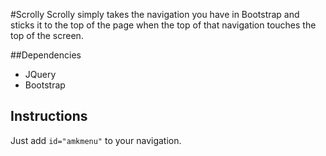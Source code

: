 #Scrolly
Scrolly simply takes the navigation you have in Bootstrap and sticks it to the top of the page when the top of that navigation touches the top of the screen.

##Dependencies
* JQuery
* Bootstrap

## Instructions
Just add `id="amkmenu"` to your navigation.
